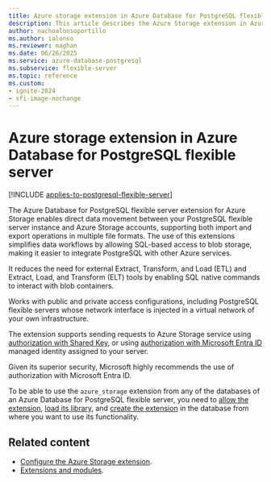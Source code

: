 ```yaml
---
title: Azure storage extension in Azure Database for PostgreSQL flexible server
description: This article describes the Azure Storage extension in Azure Database for PostgreSQL flexible server to import and export data
author: nachoalonsoportillo
ms.author: ialonso
ms.reviewer: maghan
ms.date: 06/26/2025
ms.service: azure-database-postgresql
ms.subservice: flexible-server
ms.topic: reference
ms.custom:
- ignite-2024
- sfi-image-nochange
---
```


# Azure storage extension in Azure Database for PostgreSQL flexible server

[!INCLUDE [applies-to-postgresql-flexible-server](~/reusable-content/ce-skilling/azure/includes/postgresql/includes/applies-to-postgresql-flexible-server.md)]

The Azure Database for PostgreSQL flexible server extension for Azure Storage enables direct data movement between your PostgreSQL flexible server instance and Azure Storage accounts, supporting both import and export operations in multiple file formats. The use of this extensions simplifies data workflows by allowing SQL-based access to blob storage, making it easier to integrate PostgreSQL with other Azure services.

It reduces the need for external Extract, Transform, and Load (ETL) and Extract, Load, and Transform (ELT) tools by enabling SQL native commands to interact with blob containers.

Works with public and private access configurations, including PostgreSQL flexible servers whose network interface is injected in a virtual network of your own infrastructure.

The extension supports sending requests to Azure Storage service using [authorization with Shared Key](/rest/api/storageservices/authorize-with-shared-key), or using [authorization with Microsoft Entra ID](/rest/api/storageservices/authorize-with-shared-key) managed identity assigned to your server.

Given its superior security, Microsoft highly recommends the use of authorization with Microsoft Entra ID.

To be able to use the `azure_storage` extension from any of the databases of an Azure Database for PostgreSQL flexible server, you need to [allow the extension](../extensions/how-to-allow-extensions.md#allow-extensions), [load its library](../extensions/how-to-load-libraries.md), and [create the extension](../extensions/how-to-create-extensions.md) in the database from where you want to use its functionality.

## Related content

- [Configure the Azure Storage extension](how-to-configure-azure-storage-extension.md).
- [Extensions and modules](../extensions/concepts-extensions.md).
